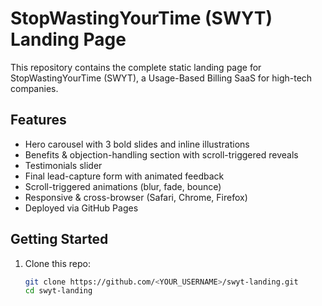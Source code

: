 # StopWastingYourTime (SWYT) Landing Page

This repository contains the complete static landing page for StopWastingYourTime (SWYT), a Usage-Based Billing SaaS for high-tech companies.

## Features
- Hero carousel with 3 bold slides and inline illustrations  
- Benefits & objection-handling section with scroll-triggered reveals  
- Testimonials slider  
- Final lead-capture form with animated feedback  
- Scroll-triggered animations (blur, fade, bounce)  
- Responsive & cross-browser (Safari, Chrome, Firefox)  
- Deployed via GitHub Pages

## Getting Started
1. Clone this repo:
   ```bash
   git clone https://github.com/<YOUR_USERNAME>/swyt-landing.git
   cd swyt-landing
